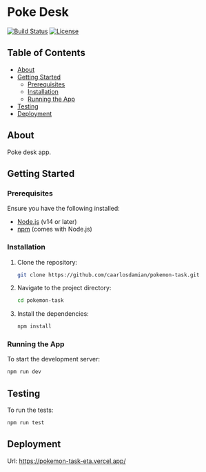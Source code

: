 # Poke Desk

[![Build Status](https://img.shields.io/github/actions/workflow/status/username/repository-name/build.yml?branch=main)](https://github.com/username/repository-name/actions)
[![License](https://img.shields.io/badge/license-MIT-blue.svg)](LICENSE)

## Table of Contents

- [About](#about)
- [Getting Started](#getting-started)
  - [Prerequisites](#prerequisites)
  - [Installation](#installation)
  - [Running the App](#running-the-app)
- [Testing](#testing)
- [Deployment](#deployment)


## About

Poke desk app.

## Getting Started

### Prerequisites

Ensure you have the following installed:

- [Node.js](https://nodejs.org/) (v14 or later)
- [npm](https://www.npmjs.com/) (comes with Node.js)

### Installation

1. Clone the repository:


    ```bash
    git clone https://github.com/caarlosdamian/pokemon-task.git
    ```

2. Navigate to the project directory:

    ```bash
    cd pokemon-task
    ```

3. Install the dependencies:

    ```bash
    npm install
    ```

### Running the App

To start the development server:

```bash
npm run dev
```
## Testing

To run the tests:

```bash
npm run test
```

## Deployment
Url: https://pokemon-task-eta.vercel.app/



